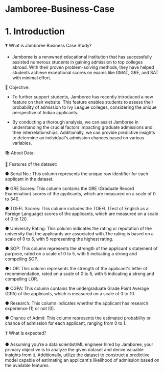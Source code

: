 # Jamboree-Business-Case

# 1. Introduction

❓ What is Jamboree Business Case Study?

- Jamboree is a renowned educational institution that has successfully assisted numerous
students in gaining admission to top colleges abroad. With their proven
problem-solving methods, they have helped students achieve exceptional scores on
exams like GMAT, GRE, and SAT with minimal effort.

🎯 Objective:

- To further support students, Jamboree has recently introduced a new feature on their
website. This feature enables students to assess their probability of admission to Ivy
League colleges, considering the unique perspective of Indian applicants.

- By conducting a thorough analysis, we can assist Jamboree in understanding the crucial
factors impacting graduate admissions and their interrelationships. Additionally, we can
provide predictive insights to determine an individual's admission chances based on
various variables.


📚 About Data:

📃 Features of the dataset:

● Serial No.: This column represents the unique row identifier for each applicant in the dataset.

● GRE Scores: This column contains the GRE (Graduate Record Examination) scores of
the applicants, which are measured on a scale of 0 to 340.

● TOEFL Scores: This column includes the TOEFL (Test of English as a Foreign Language)
scores of the applicants, which are measured on a scale of 0 to 120.

● University Rating: This column indicates the rating or reputation of the university that
the applicants are associated with.The rating is based on a scale of 0 to 5, with 5 representing the highest rating.

● SOP: This column represents the strength of the applicant's statement of purpose,
rated on a scale of 0 to 5, with 5 indicating a strong and compelling SOP.

● LOR: This column represents the strength of the applicant's letter of recommendation,
rated on a scale of 0 to 5, with 5 indicating a strong and compelling LOR.

● CGPA: This column contains the undergraduate Grade Point Average (GPA) of the
applicants, which is measured on a scale of 0 to 10.

● Research: This column indicates whether the applicant has research experience (1) or
not (0).

● Chance of Admit: This column represents the estimated probability or chance of
admission for each applicant, ranging from 0 to 1.

❓ What is expected?

● Assuming you’re a data scientist/ML engineer hired by Jamboree, your primary objective is to
analyze the given dataset and derive valuable insights from it. Additionally, utilize the dataset
to construct a predictive model capable of estimating an applicant's likelihood of admission
based on the available features.

